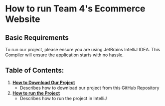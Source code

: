 # How to run Team 4's Ecommerce Website
## Basic Requirements
To run our project, please ensure you are using JetBrains IntelliJ IDEA.  This Compiler will ensure the application starts with no hassle. 
## Table of Contents:
1. __[How to Download Our Project](https://github.com/DiegoFraR/swe3313Project/blob/main/Implementation/DownloadProject.md)__
   * Describes how to download our project from this GitHub Repository
3. __[How to run the Project](https://github.com/DiegoFraR/swe3313Project/blob/main/Implementation/RunProject.md)__
   * Describes how to run the project in IntelliJ


